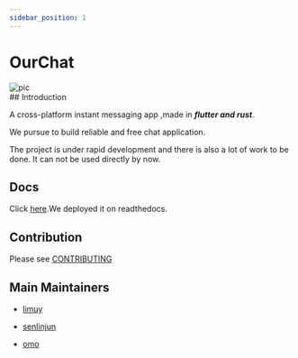 ```yaml
---
sidebar_position: 1
---
```


# OurChat

<div style={{ textAlign: "center" }}>
  <img
    src="https://raw.githubusercontent.com/SkyUOI/OurChat/refs/heads/main/resource/logo.png"
    alt="pic"
    style={{ width: "400px" }}
  ></img>
</div>
## Introduction

A cross-platform instant messaging app ,made in **_flutter and rust_**.

We pursue to build reliable and free chat application.

The project is under rapid development and there is also a lot of work to be done. It can not be used directly by now.

## Docs

Click [here](https://ourchat.rtfd.io/).We deployed it on readthedocs.

## Contribution

Please see [CONTRIBUTING](https://ourchat.readthedocs.io/en/latest/docs/development/contributing.html)

## Main Maintainers

- [limuy](../../developers/intro#sky_emperor)

- [senlinjun](../../developers/intro#ui_master)

- [omo](../../developers/intro#grammar_master)
